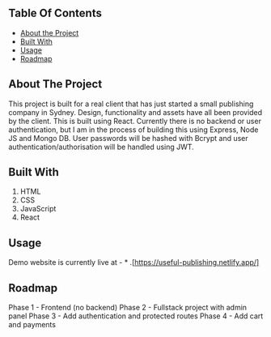 ## Table Of Contents

* [About the Project](#about-the-project)
* [Built With](#built-with)
* [Usage](#usage)
* [Roadmap](#roadmap)

## About The Project

This project is built for a real client that has just started a small publishing company in Sydney. Design, functionality and assets have all been provided by the client. This is built using React. Currently there is no backend or user authentication, but I am in the process of building this using Express, Node JS and Mongo DB. User passwords will be hashed with Bcrypt and user authentication/authorisation will be handled using JWT.

## Built With

1. HTML
2. CSS
3. JavaScript
4. React

## Usage

Demo website is currently live at - * .[https://useful-publishing.netlify.app/]

## Roadmap

Phase 1 - Frontend (no backend)
Phase 2 - Fullstack project with admin panel
Phase 3 - Add authentication and protected routes
Phase 4 - Add cart and payments
